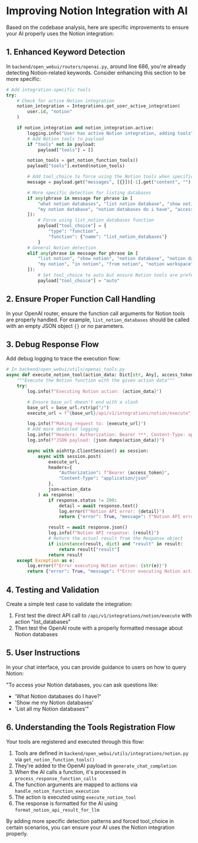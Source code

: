 # Improving Notion Integration with AI

Based on the codebase analysis, here are specific improvements to ensure your AI properly uses the Notion integration:

## 1. Enhanced Keyword Detection

In `backend/open_webui/routers/openai.py`, around line 686, you're already detecting Notion-related keywords. Consider enhancing this section to be more specific:

```python
# Add integration-specific tools
try:
    # Check for active Notion integration
    notion_integration = Integrations.get_user_active_integration(
        user.id, "notion"
    )

    if notion_integration and notion_integration.active:
        logging.info("User has active Notion integration, adding tools")
        # Add Notion tools to payload
        if "tools" not in payload:
            payload["tools"] = []

        notion_tools = get_notion_function_tools()
        payload["tools"].extend(notion_tools)

        # Add tool_choice to force using the Notion tools when specifically requested
        message = payload.get("messages", [{}])[-1].get("content", "").lower()

        # More specific detection for listing databases
        if any(phrase in message for phrase in [
            "what notion databases", "list notion database", "show notion database",
            "my notion database", "notion databases do i have", "access to notion database"
        ]):
            # Force using list_notion_databases function
            payload["tool_choice"] = {
                "type": "function",
                "function": {"name": "list_notion_databases"}
            }
        # General Notion detection
        elif any(phrase in message for phrase in [
            "list notion", "show notion", "notion database", "notion databases",
            "my notion", "in notion", "from notion", "notion workspace"
        ]):
            # Set tool_choice to auto but ensure Notion tools are preferred
            payload["tool_choice"] = "auto"
```

## 2. Ensure Proper Function Call Handling

In your OpenAI router, ensure the function call arguments for Notion tools are properly handled. For example, `list_notion_databases` should be called with an empty JSON object `{}` or no parameters.

## 3. Debug Response Flow

Add debug logging to trace the execution flow:

```python
# In backend/open_webui/utils/openai_tools.py
async def execute_notion_tool(action_data: Dict[str, Any], access_token: str, base_url: str) -> Dict[str, Any]:
    """Execute the Notion function with the given action data"""
    try:
        log.info(f"Executing Notion action: {action_data}")

        # Ensure base_url doesn't end with a slash
        base_url = base_url.rstrip("/")
        execute_url = f"{base_url}/api/v1/integrations/notion/execute"

        log.info(f"Making request to: {execute_url}")
        # Add more detailed logging
        log.info(f"Headers: Authorization: Bearer ***, Content-Type: application/json")
        log.info(f"JSON payload: {json.dumps(action_data)}")

        async with aiohttp.ClientSession() as session:
            async with session.post(
                execute_url,
                headers={
                    "Authorization": f"Bearer {access_token}",
                    "Content-Type": "application/json"
                },
                json=action_data
            ) as response:
                if response.status != 200:
                    detail = await response.text()
                    log.error(f"Notion API error: {detail}")
                    return {"error": True, "message": f"Notion API error: {detail}"}

                result = await response.json()
                log.info(f"Notion API response: {result}")
                # Return the actual result from the Response object
                if isinstance(result, dict) and "result" in result:
                    return result["result"]
                return result
    except Exception as e:
        log.error(f"Error executing Notion action: {str(e)}")
        return {"error": True, "message": f"Error executing Notion action: {str(e)}"}
```

## 4. Testing and Validation

Create a simple test case to validate the integration:

1. First test the direct API call to `/api/v1/integrations/notion/execute` with action "list_databases"
2. Then test the OpenAI route with a properly formatted message about Notion databases

## 5. User Instructions

In your chat interface, you can provide guidance to users on how to query Notion:

"To access your Notion databases, you can ask questions like:

- 'What Notion databases do I have?'
- 'Show me my Notion databases'
- 'List all my Notion databases'"

## 6. Understanding the Tools Registration Flow

Your tools are registered and executed through this flow:

1. Tools are defined in `backend/open_webui/utils/integrations/notion.py` via `get_notion_function_tools()`
2. They're added to the OpenAI payload in `generate_chat_completion`
3. When the AI calls a function, it's processed in `process_response_function_calls`
4. The function arguments are mapped to actions via `handle_notion_function_execution`
5. The action is executed using `execute_notion_tool`
6. The response is formatted for the AI using `format_notion_api_result_for_llm`

By adding more specific detection patterns and forced tool_choice in certain scenarios, you can ensure your AI uses the Notion integration properly.
